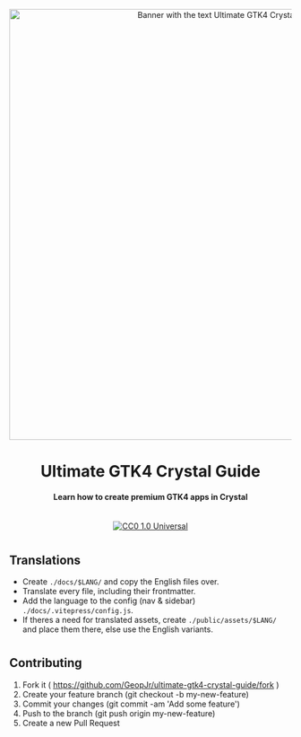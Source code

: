 <p align="center">
  <img width="768" alt="Banner with the text Ultimate GTK4 Crystal Guide" src="https://i.imgur.com/Apbnu0E.png">
</p>
<h1 align="center">Ultimate GTK4 Crystal Guide</h1>
<h4 align="center">Learn how to create premium GTK4 apps in Crystal</h4>
<p align="center">
  <br />
    <a href="https://github.com/GeopJr/ultimate-gtk4-crystal-guide/blob/main/UNLICENSE"><img src="https://img.shields.io/badge/LICENSE-CC0 1.0 Universal-ffff00.svg?style=for-the-badge&labelColor=000000" alt="CC0 1.0 Universal" /></a>
</p>

#

## Translations

- Create `./docs/$LANG/` and copy the English files over.
- Translate every file, including their frontmatter.
- Add the language to the config (nav & sidebar) `./docs/.vitepress/config.js`.
- If theres a need for translated assets, create `./public/assets/$LANG/` and place them there, else use the English variants.

#

## Contributing

1. Fork it ( https://github.com/GeopJr/ultimate-gtk4-crystal-guide/fork )
2. Create your feature branch (git checkout -b my-new-feature)
3. Commit your changes (git commit -am 'Add some feature')
4. Push to the branch (git push origin my-new-feature)
5. Create a new Pull Request
